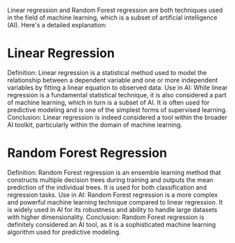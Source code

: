 Linear regression and Random Forest regression are both techniques used in the field of machine learning, which is a subset of artificial intelligence (AI). Here's a detailed explanation:

# Linear Regression
Definition: Linear regression is a statistical method used to model the relationship between a dependent variable and one or more independent variables by fitting a linear equation to observed data.
Use in AI: While linear regression is a fundamental statistical technique, it is also considered a part of machine learning, which in turn is a subset of AI. It is often used for predictive modeling and is one of the simplest forms of supervised learning.
Conclusion: Linear regression is indeed considered a tool within the broader AI toolkit, particularly within the domain of machine learning.
# Random Forest Regression
Definition: Random Forest regression is an ensemble learning method that constructs multiple decision trees during training and outputs the mean prediction of the individual trees. It is used for both classification and regression tasks.
Use in AI: Random Forest regression is a more complex and powerful machine learning technique compared to linear regression. It is widely used in AI for its robustness and ability to handle large datasets with higher dimensionality.
Conclusion: Random Forest regression is definitely considered an AI tool, as it is a sophisticated machine learning algorithm used for predictive modeling.
